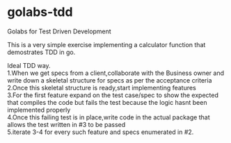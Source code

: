# golabs-tdd
Golabs for Test Driven Development

This is a very simple exercise implementing a calculator function that demostrates TDD in go.  

Ideal TDD way.  
1.When we get specs from a client,collaborate with the Business owner and write down a skeletal structure for specs as per the acceptance criteria  
2.Once this skeletal structure is ready,start implementing features  
3.For the first feature expand on the test case/spec to show the expected that compiles the code but fails the test because the logic hasnt been implemented properly  
4.Once this failing test is in place,write code in the actual package that allows the test written in #3 to be passed  
5.iterate 3-4 for every such feature and specs enumerated in #2.  

